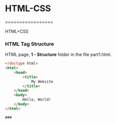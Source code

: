 # HTML-CSS
=================

HTML+CSS

### HTML Tag Structure

HTML page, **1 - Structure** folder in the file part1.html.

```html
<!doctype html>
<html>
	<head>
		<title>
			My Website
		</title>
	</head>
	<body>
		Hello, World!	
	</body>
</html>

### 
